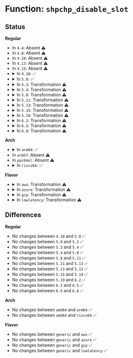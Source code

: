 # Function: <code>shpchp_disable_slot</code>

## Status
<b>Regular</b>
<ul>
<li>
In <code>4.4</code>: Absent ⚠️
</li>
<li>
In <code>4.8</code>: Absent ⚠️
</li>
<li>
In <code>4.10</code>: Absent ⚠️
</li>
<li>
In <code>4.13</code>: Absent ⚠️
</li>
<li>
In <code>4.15</code>: Absent ⚠️
</li>
<li>
<details>
<summary>In <code>4.18</code>: ✅</summary>

```c
int shpchp_disable_slot(struct slot *p_slot);
```

**Collision:** Unique Static

**Inline:** No

**Transformation:** False

**Instances:**

```
In drivers/pci/hotplug/shpchp_ctrl.c (ffffffff8153c600)
Location: drivers/pci/hotplug/shpchp_ctrl.c:612
Inline: False
Direct callers:
  - drivers/pci/hotplug/shpchp_ctrl.c:shpchp_sysfs_disable_slot
  - drivers/pci/hotplug/shpchp_ctrl.c:shpchp_pushbutton_thread
```
**Symbols:**

```
ffffffff8153c600-ffffffff8153c8ac: shpchp_disable_slot (STB_LOCAL)
```
</details>
</li>
<li>
<details>
<summary>In <code>5.0</code>: ✅</summary>

```c
int shpchp_disable_slot(struct slot *p_slot);
```

**Collision:** Unique Static

**Inline:** No

**Transformation:** False

**Instances:**

```
In drivers/pci/hotplug/shpchp_ctrl.c (ffffffff81553a20)
Location: drivers/pci/hotplug/shpchp_ctrl.c:601
Inline: False
Direct callers:
  - drivers/pci/hotplug/shpchp_ctrl.c:shpchp_sysfs_disable_slot
  - drivers/pci/hotplug/shpchp_ctrl.c:shpchp_pushbutton_thread
```
**Symbols:**

```
ffffffff81553a20-ffffffff81553cbc: shpchp_disable_slot (STB_LOCAL)
```
</details>
</li>
<li>
<details>
<summary>In <code>5.3</code>: Transformation ⚠️</summary>

```c
int shpchp_disable_slot(struct slot *p_slot);
```

**Collision:** Unique Static

**Inline:** No

**Transformation:** True

**Instances:**

```
In drivers/pci/hotplug/shpchp_ctrl.c (0)
Location: drivers/pci/hotplug/shpchp_ctrl.c:601
Inline: False
Direct callers:
  - drivers/pci/hotplug/shpchp_ctrl.c:shpchp_sysfs_disable_slot
  - drivers/pci/hotplug/shpchp_ctrl.c:shpchp_pushbutton_thread
```
**Symbols:**

```
ffffffff815838d0-ffffffff81583a82: shpchp_disable_slot (STB_LOCAL)
ffffffff815845ed-ffffffff81584704: shpchp_disable_slot.cold (STB_LOCAL)
```
</details>
</li>
<li>
<details>
<summary>In <code>5.4</code>: Transformation ⚠️</summary>

```c
int shpchp_disable_slot(struct slot *p_slot);
```

**Collision:** Unique Static

**Inline:** No

**Transformation:** True

**Instances:**

```
In drivers/pci/hotplug/shpchp_ctrl.c (0)
Location: drivers/pci/hotplug/shpchp_ctrl.c:601
Inline: False
Direct callers:
  - drivers/pci/hotplug/shpchp_ctrl.c:shpchp_sysfs_disable_slot
  - drivers/pci/hotplug/shpchp_ctrl.c:shpchp_pushbutton_thread
```
**Symbols:**

```
ffffffff815a52b0-ffffffff815a5462: shpchp_disable_slot (STB_LOCAL)
ffffffff815a5fcd-ffffffff815a60e4: shpchp_disable_slot.cold (STB_LOCAL)
```
</details>
</li>
<li>
<details>
<summary>In <code>5.8</code>: Transformation ⚠️</summary>

```c
int shpchp_disable_slot(struct slot *p_slot);
```

**Collision:** Unique Static

**Inline:** No

**Transformation:** True

**Instances:**

```
In drivers/pci/hotplug/shpchp_ctrl.c (0)
Location: drivers/pci/hotplug/shpchp_ctrl.c:600
Inline: False
Direct callers:
  - drivers/pci/hotplug/shpchp_ctrl.c:shpchp_sysfs_disable_slot
  - drivers/pci/hotplug/shpchp_ctrl.c:shpchp_pushbutton_thread
```
**Symbols:**

```
ffffffff8164e5a0-ffffffff8164e691: shpchp_disable_slot (STB_LOCAL)
ffffffff8164f0ce-ffffffff8164f14f: shpchp_disable_slot.cold (STB_LOCAL)
```
</details>
</li>
<li>
<details>
<summary>In <code>5.11</code>: Transformation ⚠️</summary>

```c
int shpchp_disable_slot(struct slot *p_slot);
```

**Collision:** Unique Static

**Inline:** No

**Transformation:** True

**Instances:**

```
In drivers/pci/hotplug/shpchp_ctrl.c (0)
Location: drivers/pci/hotplug/shpchp_ctrl.c:599
Inline: False
Direct callers:
  - drivers/pci/hotplug/shpchp_ctrl.c:shpchp_sysfs_disable_slot
  - drivers/pci/hotplug/shpchp_ctrl.c:shpchp_pushbutton_thread
```
**Symbols:**

```
ffffffff81672510-ffffffff81672601: shpchp_disable_slot (STB_LOCAL)
ffffffff81bfcb1f-ffffffff81bfcba0: shpchp_disable_slot.cold (STB_LOCAL)
```
</details>
</li>
<li>
<details>
<summary>In <code>5.13</code>: Transformation ⚠️</summary>

```c
int shpchp_disable_slot(struct slot *p_slot);
```

**Collision:** Unique Static

**Inline:** No

**Transformation:** True

**Instances:**

```
In drivers/pci/hotplug/shpchp_ctrl.c (0)
Location: drivers/pci/hotplug/shpchp_ctrl.c:599
Inline: False
Direct callers:
  - drivers/pci/hotplug/shpchp_ctrl.c:shpchp_sysfs_disable_slot
  - drivers/pci/hotplug/shpchp_ctrl.c:shpchp_pushbutton_thread
```
**Symbols:**

```
ffffffff816548f0-ffffffff81654a88: shpchp_disable_slot (STB_LOCAL)
ffffffff81bee965-ffffffff81beea7b: shpchp_disable_slot.cold (STB_LOCAL)
```
</details>
</li>
<li>
<details>
<summary>In <code>5.15</code>: Transformation ⚠️</summary>

```c
int shpchp_disable_slot(struct slot *p_slot);
```

**Collision:** Unique Static

**Inline:** No

**Transformation:** True

**Instances:**

```
In drivers/pci/hotplug/shpchp_ctrl.c (0)
Location: drivers/pci/hotplug/shpchp_ctrl.c:599
Inline: False
Direct callers:
  - drivers/pci/hotplug/shpchp_ctrl.c:shpchp_sysfs_disable_slot
  - drivers/pci/hotplug/shpchp_ctrl.c:shpchp_pushbutton_thread
```
**Symbols:**

```
ffffffff816c67b0-ffffffff816c6957: shpchp_disable_slot (STB_LOCAL)
ffffffff81ce9926-ffffffff81ce9a5f: shpchp_disable_slot.cold (STB_LOCAL)
```
</details>
</li>
<li>
<details>
<summary>In <code>5.19</code>: Transformation ⚠️</summary>

```c
int shpchp_disable_slot(struct slot *p_slot);
```

**Collision:** Unique Static

**Inline:** No

**Transformation:** True

**Instances:**

```
In drivers/pci/hotplug/shpchp_ctrl.c (0)
Location: drivers/pci/hotplug/shpchp_ctrl.c:599
Inline: False
Direct callers:
  - drivers/pci/hotplug/shpchp_ctrl.c:shpchp_sysfs_disable_slot
  - drivers/pci/hotplug/shpchp_ctrl.c:shpchp_pushbutton_thread
```
**Symbols:**

```
ffffffff817ec720-ffffffff817ec8dd: shpchp_disable_slot (STB_LOCAL)
ffffffff81eb09f8-ffffffff81eb0b25: shpchp_disable_slot.cold (STB_LOCAL)
```
</details>
</li>
<li>
<details>
<summary>In <code>6.2</code>: Transformation ⚠️</summary>

```c
int shpchp_disable_slot(struct slot *p_slot);
```

**Collision:** Unique Static

**Inline:** No

**Transformation:** True

**Instances:**

```
In drivers/pci/hotplug/shpchp_ctrl.c (0)
Location: drivers/pci/hotplug/shpchp_ctrl.c:599
Inline: False
Direct callers:
  - drivers/pci/hotplug/shpchp_ctrl.c:shpchp_sysfs_disable_slot
  - drivers/pci/hotplug/shpchp_ctrl.c:shpchp_pushbutton_thread
```
**Symbols:**

```
ffffffff81913360-ffffffff8191361e: shpchp_disable_slot (STB_LOCAL)
ffffffff8208fb45-ffffffff8208fb61: shpchp_disable_slot.cold (STB_LOCAL)
```
</details>
</li>
<li>
<details>
<summary>In <code>6.5</code>: Transformation ⚠️</summary>

```c
int shpchp_disable_slot(struct slot *p_slot);
```

**Collision:** Unique Static

**Inline:** No

**Transformation:** True

**Instances:**

```
In drivers/pci/hotplug/shpchp_ctrl.c (0)
Location: drivers/pci/hotplug/shpchp_ctrl.c:599
Inline: False
Direct callers:
  - drivers/pci/hotplug/shpchp_ctrl.c:shpchp_sysfs_disable_slot
  - drivers/pci/hotplug/shpchp_ctrl.c:shpchp_pushbutton_thread
```
**Symbols:**

```
ffffffff819569d0-ffffffff81956c8e: shpchp_disable_slot (STB_LOCAL)
ffffffff8210fea1-ffffffff8210febd: shpchp_disable_slot.cold (STB_LOCAL)
```
</details>
</li>
<li>
<details>
<summary>In <code>6.8</code>: Transformation ⚠️</summary>

```c
int shpchp_disable_slot(struct slot *p_slot);
```

**Collision:** Unique Static

**Inline:** No

**Transformation:** True

**Instances:**

```
In drivers/pci/hotplug/shpchp_ctrl.c (0)
Location: drivers/pci/hotplug/shpchp_ctrl.c:599
Inline: False
Direct callers:
  - drivers/pci/hotplug/shpchp_ctrl.c:shpchp_sysfs_disable_slot
  - drivers/pci/hotplug/shpchp_ctrl.c:shpchp_pushbutton_thread
```
**Symbols:**

```
ffffffff8199fef0-ffffffff819a01ae: shpchp_disable_slot (STB_LOCAL)
ffffffff821edbc9-ffffffff821edbe5: shpchp_disable_slot.cold (STB_LOCAL)
```
</details>
</li>
</ul>
<b>Arch</b>
<ul>
<li>
<details>
<summary>In <code>arm64</code>: ✅</summary>

```c
int shpchp_disable_slot(struct slot *p_slot);
```

**Collision:** Unique Static

**Inline:** No

**Transformation:** False

**Instances:**

```
In drivers/pci/hotplug/shpchp_ctrl.c (ffff80001070e010)
Location: drivers/pci/hotplug/shpchp_ctrl.c:601
Inline: False
Direct callers:
  - drivers/pci/hotplug/shpchp_ctrl.c:shpchp_sysfs_disable_slot
  - drivers/pci/hotplug/shpchp_ctrl.c:shpchp_pushbutton_thread
```
**Symbols:**

```
ffff80001070e010-ffff80001070e2a0: shpchp_disable_slot (STB_LOCAL)
```
</details>
</li>
<li>
In <code>armhf</code>: Absent ⚠️
</li>
<li>
In <code>ppc64el</code>: Absent ⚠️
</li>
<li>
<details>
<summary>In <code>riscv64</code>: ✅</summary>

```c
int shpchp_disable_slot(struct slot *p_slot);
```

**Collision:** Unique Static

**Inline:** No

**Transformation:** False

**Instances:**

```
In drivers/pci/hotplug/shpchp_ctrl.c (ffffffe0004da5f2)
Location: drivers/pci/hotplug/shpchp_ctrl.c:601
Inline: False
Direct callers:
  - drivers/pci/hotplug/shpchp_ctrl.c:shpchp_sysfs_disable_slot
  - drivers/pci/hotplug/shpchp_ctrl.c:shpchp_pushbutton_thread
```
**Symbols:**

```
ffffffe0004da5f2-ffffffe0004da7f6: shpchp_disable_slot (STB_LOCAL)
```
</details>
</li>
</ul>
<b>Flavor</b>
<ul>
<li>
<details>
<summary>In <code>aws</code>: Transformation ⚠️</summary>

```c
int shpchp_disable_slot(struct slot *p_slot);
```

**Collision:** Unique Static

**Inline:** No

**Transformation:** True

**Instances:**

```
In drivers/pci/hotplug/shpchp_ctrl.c (0)
Location: drivers/pci/hotplug/shpchp_ctrl.c:601
Inline: False
Direct callers:
  - drivers/pci/hotplug/shpchp_ctrl.c:shpchp_sysfs_disable_slot
  - drivers/pci/hotplug/shpchp_ctrl.c:shpchp_pushbutton_thread
```
**Symbols:**

```
ffffffff81598ac0-ffffffff81598c72: shpchp_disable_slot (STB_LOCAL)
ffffffff815997dd-ffffffff815998f4: shpchp_disable_slot.cold (STB_LOCAL)
```
</details>
</li>
<li>
<details>
<summary>In <code>azure</code>: Transformation ⚠️</summary>

```c
int shpchp_disable_slot(struct slot *p_slot);
```

**Collision:** Unique Static

**Inline:** No

**Transformation:** True

**Instances:**

```
In drivers/pci/hotplug/shpchp_ctrl.c (0)
Location: drivers/pci/hotplug/shpchp_ctrl.c:601
Inline: False
Direct callers:
  - drivers/pci/hotplug/shpchp_ctrl.c:shpchp_sysfs_disable_slot
  - drivers/pci/hotplug/shpchp_ctrl.c:shpchp_pushbutton_thread
```
**Symbols:**

```
ffffffff81587c50-ffffffff81587e02: shpchp_disable_slot (STB_LOCAL)
ffffffff8158896d-ffffffff81588a84: shpchp_disable_slot.cold (STB_LOCAL)
```
</details>
</li>
<li>
<details>
<summary>In <code>gcp</code>: Transformation ⚠️</summary>

```c
int shpchp_disable_slot(struct slot *p_slot);
```

**Collision:** Unique Static

**Inline:** No

**Transformation:** True

**Instances:**

```
In drivers/pci/hotplug/shpchp_ctrl.c (0)
Location: drivers/pci/hotplug/shpchp_ctrl.c:601
Inline: False
Direct callers:
  - drivers/pci/hotplug/shpchp_ctrl.c:shpchp_sysfs_disable_slot
  - drivers/pci/hotplug/shpchp_ctrl.c:shpchp_pushbutton_thread
```
**Symbols:**

```
ffffffff81599000-ffffffff815991b2: shpchp_disable_slot (STB_LOCAL)
ffffffff81599d1d-ffffffff81599e34: shpchp_disable_slot.cold (STB_LOCAL)
```
</details>
</li>
<li>
<details>
<summary>In <code>lowlatency</code>: Transformation ⚠️</summary>

```c
int shpchp_disable_slot(struct slot *p_slot);
```

**Collision:** Unique Static

**Inline:** No

**Transformation:** True

**Instances:**

```
In drivers/pci/hotplug/shpchp_ctrl.c (0)
Location: drivers/pci/hotplug/shpchp_ctrl.c:601
Inline: False
Direct callers:
  - drivers/pci/hotplug/shpchp_ctrl.c:shpchp_sysfs_disable_slot
  - drivers/pci/hotplug/shpchp_ctrl.c:shpchp_pushbutton_thread
```
**Symbols:**

```
ffffffff815b3440-ffffffff815b35f2: shpchp_disable_slot (STB_LOCAL)
ffffffff815b415d-ffffffff815b4274: shpchp_disable_slot.cold (STB_LOCAL)
```
</details>
</li>
</ul>

## Differences
<b>Regular</b>
<ul>
<li>
No changes between <code>4.18</code> and <code>5.0</code> ✅
</li>
<li>
No changes between <code>5.0</code> and <code>5.3</code> ✅
</li>
<li>
No changes between <code>5.3</code> and <code>5.4</code> ✅
</li>
<li>
No changes between <code>5.4</code> and <code>5.8</code> ✅
</li>
<li>
No changes between <code>5.8</code> and <code>5.11</code> ✅
</li>
<li>
No changes between <code>5.11</code> and <code>5.13</code> ✅
</li>
<li>
No changes between <code>5.13</code> and <code>5.15</code> ✅
</li>
<li>
No changes between <code>5.15</code> and <code>5.19</code> ✅
</li>
<li>
No changes between <code>5.19</code> and <code>6.2</code> ✅
</li>
<li>
No changes between <code>6.2</code> and <code>6.5</code> ✅
</li>
<li>
No changes between <code>6.5</code> and <code>6.8</code> ✅
</li>
</ul>
<b>Arch</b>
<ul>
<li>
No changes between <code>amd64</code> and <code>arm64</code> ✅
</li>
<li>
No changes between <code>amd64</code> and <code>riscv64</code> ✅
</li>
</ul>
<b>Flavor</b>
<ul>
<li>
No changes between <code>generic</code> and <code>aws</code> ✅
</li>
<li>
No changes between <code>generic</code> and <code>azure</code> ✅
</li>
<li>
No changes between <code>generic</code> and <code>gcp</code> ✅
</li>
<li>
No changes between <code>generic</code> and <code>lowlatency</code> ✅
</li>
</ul>
